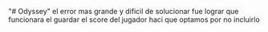 "# Odyssey" 
el error mas grande y dificil de solucionar fue lograr que funcionara el guardar el score del jugador haci que optamos por no incluirlo 
